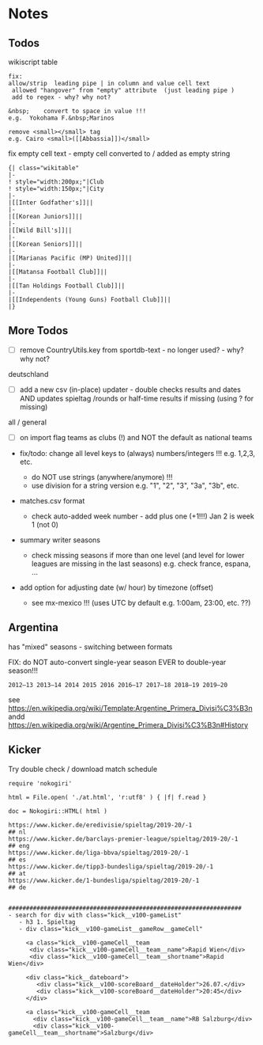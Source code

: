 # Notes

##  Todos

wikiscript table

```
fix:
allow/strip  leading pipe | in column and value cell text
 allowed "hangover" from "empty" attribute  (just leading pipe )
 add to regex - why? why not?

&nbsp;    convert to space in value !!!
e.g.  Yokohama F.&nbsp;Marinos

remove <small></small> tag
e.g. Cairo <small>([[Abbassia]])</small>
```

fix empty cell text  - empty cell converted to / added as empty string
```
{| class="wikitable"
|-
! style="width:200px;"|Club
! style="width:150px;"|City
|-
|[[Inter Godfather's]]||
|-
|[[Korean Juniors]]||
|-
|[[Wild Bill's]]||
|-
|[[Korean Seniors]]||
|-
|[[Marianas Pacific (MP) United]]||
|-
|[[Matansa Football Club]]||
|-
|[[Tan Holdings Football Club]]||
|-
|[[Independents (Young Guns) Football Club]]||
|}
```


## More Todos

- [ ] remove CountryUtils.key from sportdb-text - no longer used? - why? why not?


deutschland

- [ ]  add a new csv (in-place) updater - double checks results and dates AND updates spieltag /rounds   or half-time results if missing (using ? for missing)


all / general

- [ ]  on import flag teams as clubs (!) and NOT the default as national teams

- fix/todo: change all level keys to (always) numbers/integers !!! e.g. 1,2,3, etc.
  - do NOT use strings (anywhere/anymore) !!!
  - use division for a string version e.g. "1", "2", "3", "3a", "3b", etc.

- matches.csv format
  - check auto-added week number - add plus one (+1!!!) Jan 2 is week 1 (not 0)

- summary writer seasons
  - check missing seasons if more than one level (and level for lower leagues are missing in the last seasons) e.g. check france, espana, ...

- add option for adjusting date (w/ hour) by timezone (offset)
  - see mx-mexico !!! (uses UTC by default e.g. 1:00am, 23:00, etc. ??)



## Argentina

has "mixed" seasons - switching between formats

FIX: do NOT auto-convert single-year season EVER to double-year season!!!

```
2012–13 2013–14 2014 2015 2016 2016–17 2017–18 2018–19 2019–20
```
see https://en.wikipedia.org/wiki/Template:Argentine_Primera_Divisi%C3%B3n
andd https://en.wikipedia.org/wiki/Argentine_Primera_Divisi%C3%B3n#History



##  Kicker

Try double check / download match schedule

```
require 'nokogiri'

html = File.open( './at.html', 'r:utf8' ) { |f| f.read }

doc = Nokogiri::HTML( html )

https://www.kicker.de/eredivisie/spieltag/2019-20/-1                 ## nl
https://www.kicker.de/barclays-premier-league/spieltag/2019-20/-1    ## eng
https://www.kicker.de/liga-bbva/spieltag/2019-20/-1                  ## es
https://www.kicker.de/tipp3-bundesliga/spieltag/2019-20/-1           ## at
https://www.kicker.de/1-bundesliga/spieltag/2019-20/-1               ## de


##################################################################
- search for div with class="kick__v100-gameList"
   - h3 1. Spieltag
   - div class="kick__v100-gameList__gameRow__gameCell"

     <a class="kick__v100-gameCell__team
      <div class="kick__v100-gameCell__team__name">Rapid Wien</div>
      <div class="kick__v100-gameCell__team__shortname">Rapid Wien</div>

     <div class="kick__dateboard">
        <div class="kick__v100-scoreBoard__dateHolder">26.07.</div>
        <div class="kick__v100-scoreBoard__dateHolder">20:45</div>
     </div>

     <a class="kick__v100-gameCell__team
       <div class="kick__v100-gameCell__team__name">RB Salzburg</div>
       <div class="kick__v100-gameCell__team__shortname">Salzburg</div>
```
